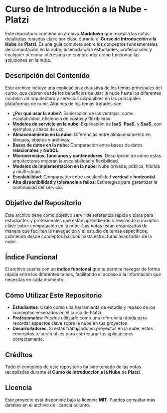 # Curso de Introducción a la Nube - Platzi

Este repositorio contiene un archivo **Markdown** que recopila las notas detalladas tomadas clase por clase durante el **Curso de Introducción a la Nube** de **Platzi**. Es una guía completa sobre los conceptos fundamentales de computación en la nube, diseñada para estudiantes, profesionales y cualquier persona interesada en comprender cómo funcionan las soluciones en la nube.

## Descripción del Contenido

Este archivo incluye una explicación exhaustiva de los temas principales del curso, que cubren desde los beneficios de usar la nube hasta los diferentes modelos de arquitectura y servicios disponibles en las principales plataformas de nube. Algunos de los temas tratados son:

- **¿Por qué usar la nube?**: Exploración de las ventajas, como escalabilidad, eficiencia de costos y flexibilidad.
- **Modelos de servicio en la nube**: Explicación de **IaaS**, **PaaS**, y **SaaS**, con ejemplos y casos de uso.
- **Almacenamiento en la nube**: Diferencias entre almacenamiento en bloques, objetos y archivos.
- **Bases de datos en la nube**: Comparación entre bases de datos **relacionales** y **NoSQL**.
- **Microservicios, funciones y contenedores**: Descripción de cómo estas arquitecturas mejoran la escalabilidad y flexibilidad.
- **Modelos de implementación en la nube**: Nube privada, pública, híbrida y multi-cloud.
- **Escalabilidad**: Comparación entre escalabilidad **vertical** y **horizontal**.
- **Alta disponibilidad y tolerancia a fallos**: Estrategias para garantizar la continuidad del servicio.

## Objetivo del Repositorio

Este archivo tiene como objetivo servir de referencia rápida y clara para estudiantes y profesionales que están aprendiendo o revisando conceptos clave sobre computación en la nube. Las notas están organizadas de manera que faciliten la navegación y el estudio de temas específicos, cubriendo desde conceptos básicos hasta estructuras avanzadas de la nube.

## Índice Funcional

El archivo cuenta con un **índice funcional** que te permite navegar de forma rápida entre los diferentes temas, facilitando el acceso a la información que necesitas en cada momento.

## Cómo Utilizar Este Repositorio

- **Estudiantes**: Úsalo como una herramienta de estudio y repaso de los conceptos enseñados en el curso de Platzi.
- **Profesionales**: Puedes utilizarlo como una referencia rápida para recordar aspectos clave sobre la nube en tus proyectos.
- **Desarrolladores**: Si estás trabajando en proyectos en la nube, estos conceptos te serán útiles para estructurar tus aplicaciones correctamente.

## Créditos

Todo el contenido de este repositorio ha sido tomado de las notas recopiladas durante el **Curso de Introducción a la Nube** de **Platzi**.

## Licencia

Este proyecto está disponible bajo la licencia **MIT**. Puedes consultar más detalles en el archivo de licencia adjunto.

